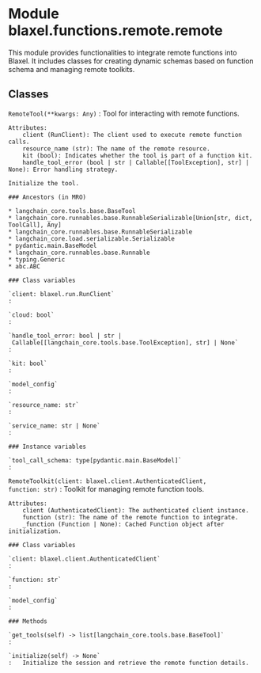 Module blaxel.functions.remote.remote
=====================================
This module provides functionalities to integrate remote functions into Blaxel.
It includes classes for creating dynamic schemas based on function schema and managing remote toolkits.

Classes
-------

`RemoteTool(**kwargs: Any)`
:   Tool for interacting with remote functions.
    
    Attributes:
        client (RunClient): The client used to execute remote function calls.
        resource_name (str): The name of the remote resource.
        kit (bool): Indicates whether the tool is part of a function kit.
        handle_tool_error (bool | str | Callable[[ToolException], str] | None): Error handling strategy.
    
    Initialize the tool.

    ### Ancestors (in MRO)

    * langchain_core.tools.base.BaseTool
    * langchain_core.runnables.base.RunnableSerializable[Union[str, dict, ToolCall], Any]
    * langchain_core.runnables.base.RunnableSerializable
    * langchain_core.load.serializable.Serializable
    * pydantic.main.BaseModel
    * langchain_core.runnables.base.Runnable
    * typing.Generic
    * abc.ABC

    ### Class variables

    `client: blaxel.run.RunClient`
    :

    `cloud: bool`
    :

    `handle_tool_error: bool | str | Callable[[langchain_core.tools.base.ToolException], str] | None`
    :

    `kit: bool`
    :

    `model_config`
    :

    `resource_name: str`
    :

    `service_name: str | None`
    :

    ### Instance variables

    `tool_call_schema: type[pydantic.main.BaseModel]`
    :

`RemoteToolkit(client: blaxel.client.AuthenticatedClient, function: str)`
:   Toolkit for managing remote function tools.
    
    Attributes:
        client (AuthenticatedClient): The authenticated client instance.
        function (str): The name of the remote function to integrate.
        _function (Function | None): Cached Function object after initialization.

    ### Class variables

    `client: blaxel.client.AuthenticatedClient`
    :

    `function: str`
    :

    `model_config`
    :

    ### Methods

    `get_tools(self) ‑> list[langchain_core.tools.base.BaseTool]`
    :

    `initialize(self) ‑> None`
    :   Initialize the session and retrieve the remote function details.